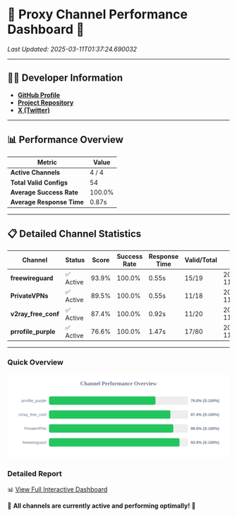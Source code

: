 # 🌟 Proxy Channel Performance Dashboard 🌟

_Last Updated: 2025-03-11T01:37:24.690032_

---

## 👩‍💻 Developer Information

- **[GitHub Profile](https://github.com/4n0nymou3)**  
- **[Project Repository](https://github.com/4n0nymou3/multi-proxy-config-fetcher)**  
- **[X (Twitter)](https://x.com/4n0nymou3)**  

---

## 📊 Performance Overview

| Metric                | Value       |
|-----------------------|-------------|
| **Active Channels**   | 4 / 4       |
| **Total Valid Configs** | 54          |
| **Average Success Rate** | 100.0%      |
| **Average Response Time** | 0.87s       |

---

## 📋 Detailed Channel Statistics

| Channel          | Status     | Score  | Success Rate | Response Time | Valid/Total | Last Success               |
|------------------|------------|--------|--------------|---------------|-------------|----------------------------|
| **freewireguard**  | ✅ Active  | 93.9%  | 100.0% | 0.55s         | 15/19       | 2025-03-11T01:37:24.688177 |
| **PrivateVPNs**  | ✅ Active  | 89.5%  | 100.0% | 0.55s         | 11/18       | 2025-03-11T01:37:24.113456 |
| **v2ray_free_conf**  | ✅ Active  | 87.4%  | 100.0% | 0.92s         | 11/20       | 2025-03-11T01:37:23.532283 |
| **prrofile_purple**  | ✅ Active  | 76.6%  | 100.0% | 1.47s         | 17/80       | 2025-03-11T01:37:22.539171 |

---

### Quick Overview
<div align="center">
  <a href="https://raw.githubusercontent.com/nullluser/NullRepo/refs/heads/main/assets/channel_stats_chart.svg">
    <img src="https://raw.githubusercontent.com/nullluser/NullRepo/refs/heads/main/assets/channel_stats_chart.svg" alt="Source Performance Statistics" width="800">
  </a>
</div>

### Detailed Report
📊 [View Full Interactive Dashboard](https://htmlpreview.github.io/?https://github.com/nullluser/NullRepo/blob/main/assets/performance_report.html)

🎉 **All channels are currently active and performing optimally!** 🎉
